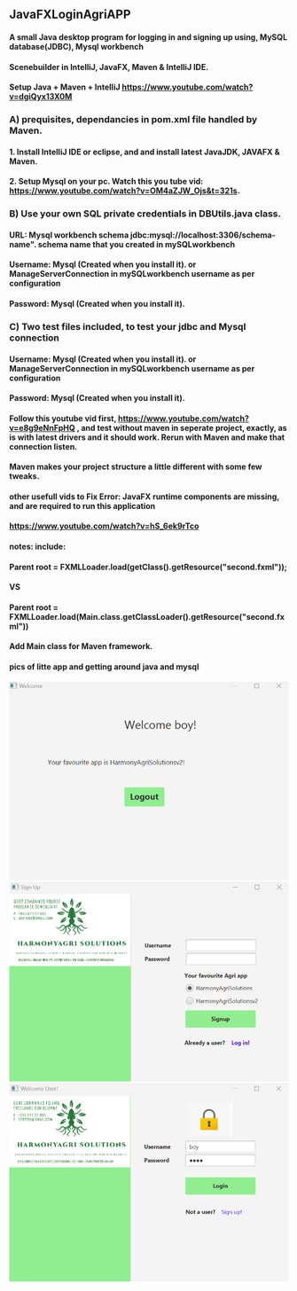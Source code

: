 ## JavaFXLoginAgriAPP
#### A small Java desktop program for logging in and signing up using, MySQL database(JDBC), Mysql workbench
#### Scenebuilder in IntelliJ, JavaFX, Maven &amp; IntelliJ IDE. 
#### Setup Java + Maven + IntelliJ https://www.youtube.com/watch?v=dgiQyx13X0M
### A) prequisites, dependancies in pom.xml file handled by Maven.
#### 1. Install IntelliJ IDE or eclipse, and and install latest JavaJDK, JAVAFX & Maven.
#### 2. Setup Mysql on your pc. Watch this you tube vid: https://www.youtube.com/watch?v=OM4aZJW_Ojs&t=321s.

### B) Use your own SQL private credentials in DBUtils.java class. 
#### URL: Mysql workbench schema jdbc:mysql://localhost:3306/schema-name". schema name that you created in mySQLworkbench
#### Username: Mysql (Created when you install it). or ManageServerConnection in mySQLworkbench username as per configuration
#### Password: Mysql (Created when you install it). 
### C) Two test files included, to test your jdbc and Mysql connection
#### Username: Mysql (Created when you install it). or ManageServerConnection in mySQLworkbench username as per configuration
#### Password: Mysql (Created when you install it). 
#### Follow this youtube vid first, https://www.youtube.com/watch?v=e8g9eNnFpHQ , and test without maven in seperate project, exactly, as is with latest drivers and it should work. Rerun with Maven and make that connection listen.  
#### Maven makes your project structure a little different with some few tweaks. 

#### other usefull vids to Fix Error: JavaFX runtime components are missing, and are required to run this application
#### https://www.youtube.com/watch?v=hS_6ek9rTco
#### notes: include: 
#### Parent root = FXMLLoader.load(getClass().getResource("second.fxml"));
#### VS
#### Parent root = FXMLLoader.load(Main.class.getClassLoader().getResource("second.fxml"))
#### Add Main class for Maven framework. 

#### pics of litte app and getting around java and mysql

![screenshot](welcome.png)
![screenshot](signup.png)
![screenshot](login.png)
